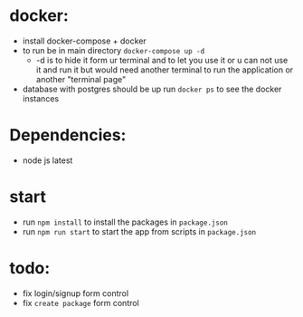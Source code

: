 # docker:
- install docker-compose + docker
- to run be in main directory `docker-compose up -d` 
    - -d is to hide it form ur terminal and to let you use it or u can not use it and run it but would need another terminal to run the application or another "terminal page"
- database with postgres should be up run `docker ps` to see the docker instances 



# Dependencies: 
- node js latest

# start
- run `npm install` to install the packages in `package.json`
- run `npm run start` to start the app from scripts in `package.json`


# todo:
- fix login/signup form control
- fix `create package` form control
